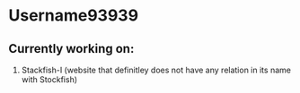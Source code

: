 # Username93939
## Currently working on:
1. Stackfish-I (website that definitley does not have any relation in its name with Stockfish)
